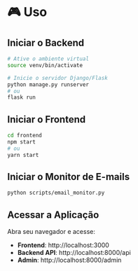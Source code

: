 # 🎮 Uso

## Iniciar o Backend
```bash
# Ative o ambiente virtual
source venv/bin/activate

# Inicie o servidor Django/Flask
python manage.py runserver
# ou
flask run
```

## Iniciar o Frontend
```bash
cd frontend
npm start
# ou
yarn start
```

## Iniciar o Monitor de E-mails
```bash
python scripts/email_monitor.py
```

## Acessar a Aplicação

Abra seu navegador e acesse:
- **Frontend**: http://localhost:3000
- **Backend API**: http://localhost:8000/api
- **Admin**: http://localhost:8000/admin
